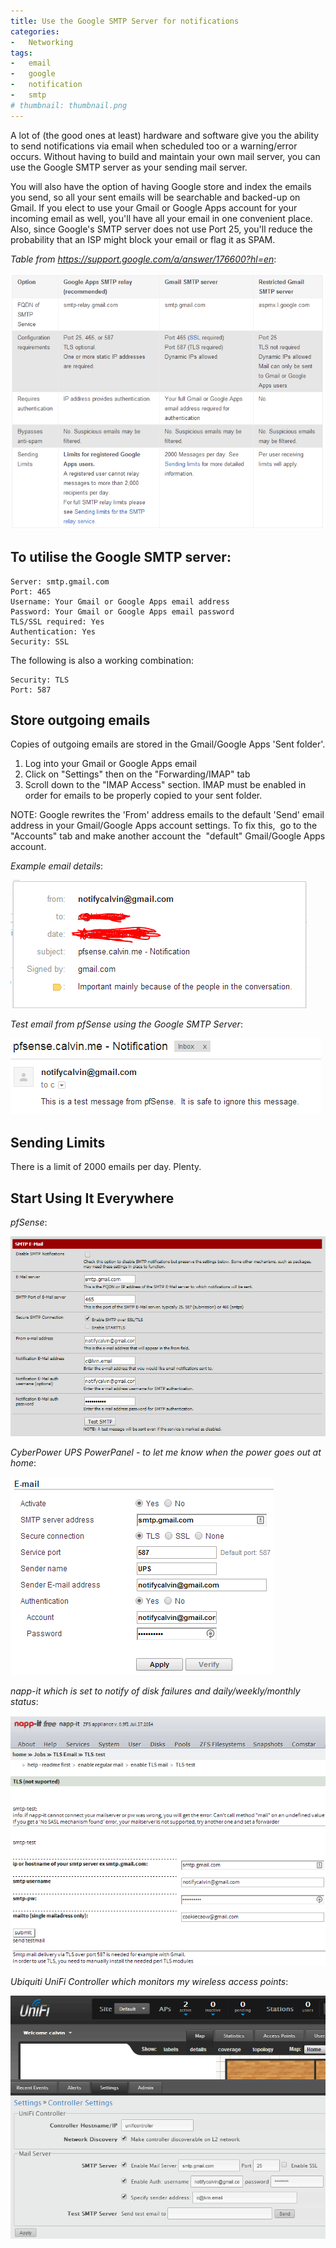 ```yaml
---
title: Use the Google SMTP Server for notifications
categories:
-   Networking
tags:
-   email
-   google
-   notification
-   smtp
# thumbnail: thumbnail.png
---
```


A lot of (the good ones at least) hardware and software give you the ability to send notifications via email when scheduled too or a warning/error occurs. Without having to build and maintain your own mail server, you can use the Google SMTP server as your sending mail server.

<!-- more -->

You will also have the option of having Google store and index the emails you send, so all your sent emails will be searchable and backed-up on Gmail. If you elect to use your Gmail or Google Apps account for your incoming email as well, you'll have all your email in one convenient place. Also, since Google's SMTP server does not use Port 25, you'll reduce the probability that an ISP might block your email or flag it as SPAM.

_Table from https://support.google.com/a/answer/176600?hl=en_:

![google-smtp-table](capture2.png)

## To utilise the Google SMTP server:

```
Server: smtp.gmail.com
Port: 465
Username: Your Gmail or Google Apps email address
Password: Your Gmail or Google Apps email password
TLS/SSL required: Yes
Authentication: Yes
Security: SSL
```

The following is also a working combination:

```
Security: TLS
Port: 587
```

## Store outgoing emails

Copies of outgoing emails are stored in the Gmail/Google Apps 'Sent folder'.

1.  Log into your Gmail or Google Apps email
2.  Click on "Settings" then on the "Forwarding/IMAP" tab
3.  Scroll down to the "IMAP Access" section. IMAP must be enabled in order for emails to be properly copied to your sent folder.

NOTE: Google rewrites the 'From' address emails to the default 'Send' email address in your Gmail/Google Apps account settings. To fix this,  go to the "Accounts" tab and make another account the  "default" Gmail/Google Apps account.

_Example email details_:

![smtp-email](1.png)

_Test email from pfSense using the Google SMTP Server_:

![smtp-email-sent](23.png)

## Sending Limits
There is a limit of 2000 emails per day. Plenty.

## Start Using It Everywhere
_pfSense_:

![smtp-pfsense](37.png)

_CyberPower UPS PowerPanel - to let me know when the power goes out at home_:

![CyberPower UPS PowerPanel - to let me know when the power goes out at home](ups.png)

_napp-it which is set to notify of disk failures and daily/weekly/monthly status_:

![napp-it which is set to notify of disk failures and daily/weekly/monthly status](napp-it.png)

_Ubiquiti UniFi Controller which monitors my wireless access points_:

![Ubiquiti UniFi Controller which monitors my wireless access points](unifi.png)
